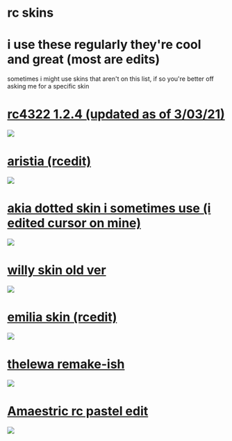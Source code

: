 # rc skins
# i use these regularly they're cool and great (most are edits)
sometimes i might use skins that aren't on this list, if so you're better off asking me for a specific skin
  
# [rc4322 1.2.4 (updated as of 3/03/21)](https://rc4322.s-ul.eu/ZIRg9gK5)
![](https://osu.ppy.sh/ss/16283890/d1bc)

# [aristia (rcedit)](https://rc4322.s-ul.eu/D0yzlV4O)
![](https://osu.ppy.sh/ss/16283882/2144)

# [akia dotted skin i sometimes use (i edited cursor on mine)](https://b.catgirlsare.sexy/t_momdVX.osk)
![](https://osu.ppy.sh/ss/14820334/8779)

# [willy skin old ver](https://puu.sh/H3y9f/43fcb5dd24.osk)
![](https://osu.ppy.sh/ss/16283899/9b1d)

# [emilia skin (rcedit)](https://rc4322.s-ul.eu/0tkUMWhX)
![](https://osu.ppy.sh/ss/16283901/de60)

# [thelewa remake-ish](https://rc4322.s-ul.eu/ALAFlzTD)
![](https://b.catgirlsare.sexy/FI4bt-8_.jpg)

# [Amaestric rc pastel edit](https://rc4322.s-ul.eu/54HN61gT)
![](https://osu.ppy.sh/ss/16283917/8135)
